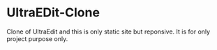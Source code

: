 # UltraEDit-Clone
Clone of UltraEdit and this is only static site but reponsive. It is for only project purpose only.
